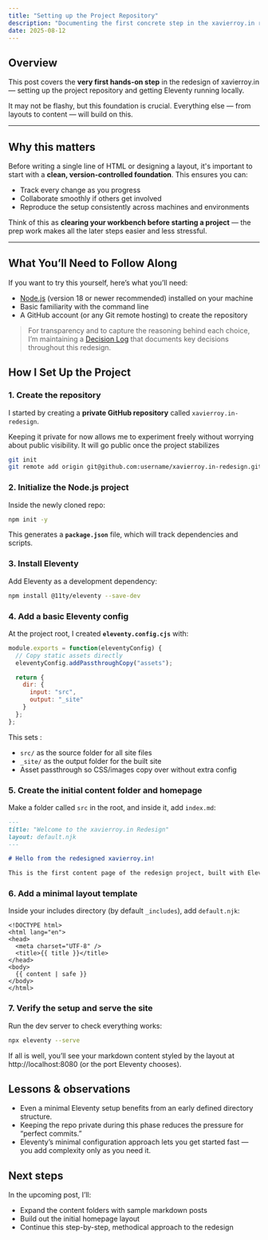 ```yaml
---
title: "Setting up the Project Repository"
description: "Documenting the first concrete step in the xavierroy.in redesign: creating the project repository and basic Eleventy configuration."
date: 2025-08-12
---
```


## Overview

This post covers the **very first hands-on step** in the redesign of xavierroy.in — setting up the project repository and getting Eleventy running locally.  

It may not be flashy, but this foundation is crucial. Everything else — from layouts to content — will build on this.

---

## Why this matters

Before writing a single line of HTML or designing a layout, it's important to start with a **clean, version-controlled foundation**. This ensures you can:
- Track every change as you progress  
- Collaborate smoothly if others get involved  
- Reproduce the setup consistently across machines and environments  

Think of this as **clearing your workbench before starting a project** — the prep work makes all the later steps easier and less stressful.

---

## What You’ll Need to Follow Along

If you want to try this yourself, here’s what you’ll need:

- [Node.js](https://nodejs.org/) (version 18 or newer recommended) installed on your machine 
- Basic familiarity with the command line  
- A GitHub account (or any Git remote hosting) to create the repository   


> For transparency and to capture the reasoning behind each choice, I’m maintaining a [Decision Log](/decisions/) that documents key decisions throughout this redesign. 


## How I Set Up the Project

### 1. Create the repository

I started by creating a **private GitHub repository** called `xavierroy.in-redesign`.  

Keeping it private for now allows me to experiment freely without worrying about public visibility. It will go public once the project stabilizes

```bash
git init
git remote add origin git@github.com:username/xavierroy.in-redesign.git
```

### 2. Initialize the Node.js project
Inside the newly cloned repo:
```bash
npm init -y
```
This generates a **`package.json`** file, which will track dependencies and scripts.

### 3. Install Eleventy

Add Eleventy as a development dependency:

```bash
npm install @11ty/eleventy --save-dev
```

### 4. Add a basic Eleventy config
At the project root, I created **`eleventy.config.cjs`** with:

```js
module.exports = function(eleventyConfig) {
  // Copy static assets directly
  eleventyConfig.addPassthroughCopy("assets");

  return {
    dir: {
      input: "src",
      output: "_site"
    }
  };
};

```
This sets :
- `src/` as the source folder for all site files  
- `_site/` as the output folder for the built site  
- Asset passthrough so CSS/images copy over without extra config


### 5. Create the initial content folder and homepage
Make a folder called `src` in the root, and inside it, add `index.md`:

```markdown
---
title: "Welcome to the xavierroy.in Redesign"
layout: default.njk
---

# Hello from the redesigned xavierroy.in!

This is the first content page of the redesign project, built with Eleventy.

```
### 6. Add a minimal layout template

Inside your includes directory (by default `_includes`), add `default.njk`:

```njk
<!DOCTYPE html>
<html lang="en">
<head>
  <meta charset="UTF-8" />
  <title>{{ title }}</title>
</head>
<body>
  {{ content | safe }}
</body>
</html>
```

### 7. Verify the setup and serve the site
Run the dev server to check everything works:
```bash
npx eleventy --serve
```

If all is well, you’ll see your markdown content styled by the layout at http://localhost:8080 (or the port Eleventy chooses).


## Lessons & observations
- Even a minimal Eleventy setup benefits from an early defined directory structure.  
- Keeping the repo private during this phase reduces the pressure for “perfect commits.”  
- Eleventy’s minimal configuration approach lets you get started fast — you add complexity only as you need it.

## Next steps
In the upcoming post, I’ll:
- Expand the content folders with sample markdown posts  
- Build out the initial homepage layout  
- Continue this step-by-step, methodical approach to the redesign



